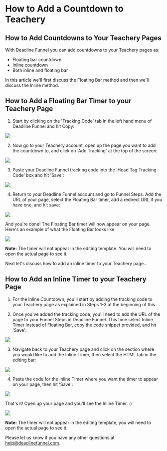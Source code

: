 # How to Add a Countdown to Teachery

## How to Add Countdowns to Your Teachery Pages

With Deadline Funnel you can add countdowns to your Teachery pages as:

* Floating bar countdown
* Inline countdown 
* Both inline and floating bar

In this article we'll first discuss the Floating Bar method and then we'll discuss the Inline method.

## How to Add a Floating Bar Timer to your Teachery Page

1. Start by clicking on the 'Tracking Code' tab in the left hand menu of Deadline Funnel and hit Copy:

![](https://s3.amazonaws.com/helpscout.net/docs/assets/53974d6ce4b0c76107b109d1/images/5c7478b904286350d08857c9/file-BieT1BNZ80.png)

2. Now go to your Teachery account, open up the page you want to add the countdown to, and click on 'Add Tracking' at the top of the screen:

![](https://s3.amazonaws.com/helpscout.net/docs/assets/53974d6ce4b0c76107b109d1/images/59e673532c7d3a752de12e5e/file-b4N7EijM4T.png)

3. Paste your Deadline Funnel tracking code into the 'Head Tag Tracking Code' box and hit 'Save':

![](https://s3.amazonaws.com/helpscout.net/docs/assets/53974d6ce4b0c76107b109d1/images/59e6738404286370e4dc789a/file-iZoLeqp3MN.png)

4. Return to your Deadline Funnel account and go to Funnel Steps. Add the URL of your page, select the Floating Bar timer, add a redirect URL if you have one, and hit save:

![](https://s3.amazonaws.com/helpscout.net/docs/assets/53974d6ce4b0c76107b109d1/images/5c783c362c7d3a0cb932155e/file-JDPyIgnWsG.png)

And you're done! The Floating Bar timer will now appear on your page. Here's an example of what the Floating Bar looks like:

![](https://s3.amazonaws.com/helpscout.net/docs/assets/53974d6ce4b0c76107b109d1/images/5c65c0a12c7d3a66e32e783a/file-r2622Bfum3.png)

**Note:** The timer will not appear in the editing template. You will need to open the actual page to see it.

Next let's discuss how to add an inline timer to your Teachery page...

## How to Add an Inline Timer to your Teachery Page

1. For the Inline Countdown, you'll start by adding the tracking code to your Teachery page as explained in Steps 1-3 at the beginning of this

2. Once you've added the tracking code, you'll need to add the URL of the page to your Funnel Steps in Deadline Funnel. This time select Inline Timer instead of Floating Bar, copy the code snippet provided, and hit 'Save':

![](https://s3.amazonaws.com/helpscout.net/docs/assets/53974d6ce4b0c76107b109d1/images/5c783cd22c7d3a0cb9321570/file-hMgAYWDhqC.png)

3. Navigate back to your Teachery page and click on the section where you would like to add the Inline Timer, then select the HTML tab in the editing bar:

![](https://s3.amazonaws.com/helpscout.net/docs/assets/53974d6ce4b0c76107b109d1/images/59e673ab04286370e4dc789c/file-IjjoI6f4yl.png)

4. Paste the code for the Inline Timer where you want the timer to appear on your page, then hit 'Save':

![](https://s3.amazonaws.com/helpscout.net/docs/assets/53974d6ce4b0c76107b109d1/images/59e675bc04286370e4dc78a6/file-gnbKCL3v25.png)

That's it! Open up your page and you'll see the Inline Timer. :\)

![](https://s3.amazonaws.com/helpscout.net/docs/assets/53974d6ce4b0c76107b109d1/images/59e6750004286370e4dc78a2/file-dzgQWYdRZm.png)

**Note:** The timer will not appear in the editing template, you will need to open the actual page to see it.

Please let us know if you have any other questions at [help@deadlinefunnel.com](mailto:mailto:help@deadlinefunnel.com).


